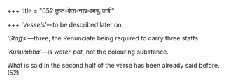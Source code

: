 +++
title = "052 कॢप्त-केश-नख-श्मश्रुः पात्री"

+++
‘*Vessels*’—to be described later on.

‘*Staffs*’—three; the Renunciate being required to carry three staffs.

‘*Kusumbha*’—is *water-pot*, not the colouring substance.

What is said in the second half of the verse has been already said
before. (52)


